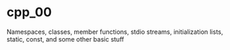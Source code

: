 # cpp_00
Namespaces, classes, member functions, stdio streams,
initialization lists, static, const, and some other basic
stuff
